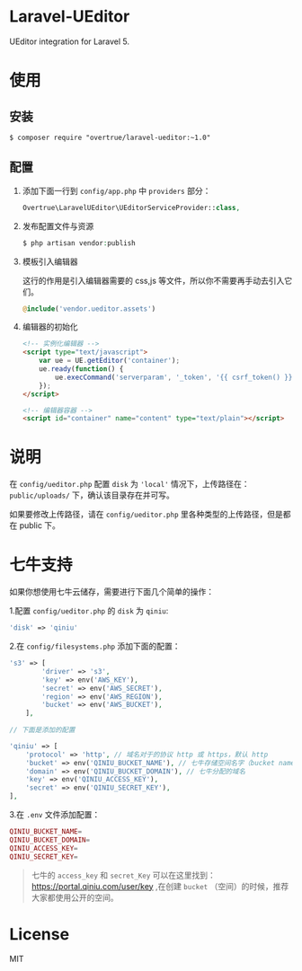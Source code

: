 # Laravel-UEditor

UEditor integration for Laravel 5.

# 使用

## 安装

```shell
$ composer require "overtrue/laravel-ueditor:~1.0"
```

## 配置

1. 添加下面一行到 `config/app.php` 中 `providers` 部分：

    ```php
    Overtrue\LaravelUEditor\UEditorServiceProvider::class,
    ```

2. 发布配置文件与资源

    ```php
    $ php artisan vendor:publish
    ```

3. 模板引入编辑器

    这行的作用是引入编辑器需要的 css,js 等文件，所以你不需要再手动去引入它们。

    ```php
    @include('vendor.ueditor.assets')
    ```

4. 编辑器的初始化

    ```html
    <!-- 实例化编辑器 -->
    <script type="text/javascript">
        var ue = UE.getEditor('container');
        ue.ready(function() {
            ue.execCommand('serverparam', '_token', '{{ csrf_token() }}'); // 设置 CSRF token.
        });
    </script>

    <!-- 编辑器容器 -->
    <script id="container" name="content" type="text/plain"></script>
    ```

# 说明

在 `config/ueditor.php` 配置 `disk` 为 `'local'` 情况下，上传路径在：`public/uploads/` 下，确认该目录存在并可写。

如果要修改上传路径，请在 `config/ueditor.php` 里各种类型的上传路径，但是都在 public 下。

# 七牛支持

如果你想使用七牛云储存，需要进行下面几个简单的操作：

1.配置 `config/ueditor.php` 的 `disk` 为 `qiniu`:

```php
'disk' => 'qiniu'
```

2.在 `config/filesystems.php` 添加下面的配置：

```php
's3' => [
        'driver' => 's3',
        'key' => env('AWS_KEY'),
        'secret' => env('AWS_SECRET'),
        'region' => env('AWS_REGION'),
        'bucket' => env('AWS_BUCKET'),
    ],
    
// 下面是添加的配置

'qiniu' => [
    'protocol' => 'http', // 域名对于的协议 http 或 https，默认 http
    'bucket' => env('QINIU_BUCKET_NAME'), // 七牛存储空间名字（bucket name），推荐使用公开空间
    'domain' => env('QINIU_BUCKET_DOMAIN'), // 七牛分配的域名
    'key' => env('QINIU_ACCESS_KEY'),
    'secret' => env('QINIU_SECRET_KEY'),
],
```

3.在 `.env` 文件添加配置：

```php
QINIU_BUCKET_NAME=
QINIU_BUCKET_DOMAIN=
QINIU_ACCESS_KEY=
QINIU_SECRET_KEY=
```
> 七牛的 `access_key` 和 `secret_Key` 可以在这里找到：https://portal.qiniu.com/user/key ,在创建 `bucket`
（空间）的时候，推荐大家都使用公开的空间。

# License

MIT
